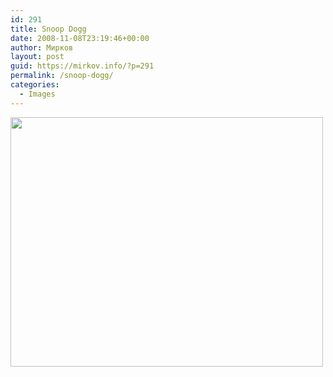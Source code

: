 ```yaml
---
id: 291
title: Snoop Dogg
date: 2008-11-08T23:19:46+00:00
author: Мирков
layout: post
guid: https://mirkov.info/?p=291
permalink: /snoop-dogg/
categories:
  - Images
---
```

[<img class="alignnone size-full wp-image-292" title="80194130" src="https://mirkov.info/wp-content/uploads/2008/11/80194130.jpg" alt="" width="500" height="399" />](https://mirkov.info/wp-content/uploads/2008/11/80194130.jpg)